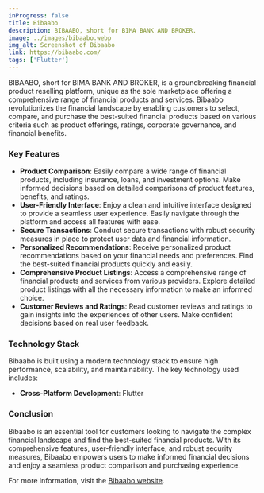 ```yaml
---
inProgress: false
title: Bibaabo
description: BIBAABO, short for BIMA BANK AND BROKER.
image: ../images/bibaabo.webp 
img_alt: Screenshot of Bibaabo
link: https://bibaabo.com/
tags: ['Flutter']
---
```


BIBAABO, short for BIMA BANK AND BROKER, is a groundbreaking financial product reselling platform, unique as the sole marketplace offering a comprehensive range of financial products and services. Bibaabo revolutionizes the financial landscape by enabling customers to select, compare, and purchase the best-suited financial products based on various criteria such as product offerings, ratings, corporate governance, and financial benefits.

### Key Features

- **Product Comparison**: Easily compare a wide range of financial products, including insurance, loans, and investment options. Make informed decisions based on detailed comparisons of product features, benefits, and ratings.
- **User-Friendly Interface**: Enjoy a clean and intuitive interface designed to provide a seamless user experience. Easily navigate through the platform and access all features with ease.
- **Secure Transactions**: Conduct secure transactions with robust security measures in place to protect user data and financial information.
- **Personalized Recommendations**: Receive personalized product recommendations based on your financial needs and preferences. Find the best-suited financial products quickly and easily.
- **Comprehensive Product Listings**: Access a comprehensive range of financial products and services from various providers. Explore detailed product listings with all the necessary information to make an informed choice.
- **Customer Reviews and Ratings**: Read customer reviews and ratings to gain insights into the experiences of other users. Make confident decisions based on real user feedback.

### Technology Stack

Bibaabo is built using a modern technology stack to ensure high performance, scalability, and maintainability. The key technology used includes:

- **Cross-Platform Development**: Flutter

### Conclusion

Bibaabo is an essential tool for customers looking to navigate the complex financial landscape and find the best-suited financial products. With its comprehensive features, user-friendly interface, and robust security measures, Bibaabo empowers users to make informed financial decisions and enjoy a seamless product comparison and purchasing experience.

For more information, visit the [Bibaabo website](https://bibaabo.com/).